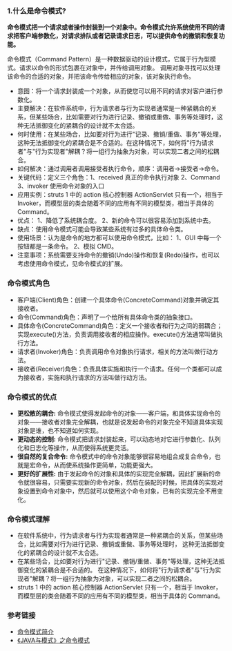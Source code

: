 ### 1.什么是命令模式?
**命令模式把一个请求或者操作封装到一个对象中。命令模式允许系统使用不同的请求把客户端参数化，对请求排队或者记录请求日志，可以提供命令的撤销和恢复功能。**

命令模式（Command Pattern）是一种数据驱动的设计模式，它属于行为型模式。请求以命令的形式包裹在对象中，并传给调用对象。
调用对象寻找可以处理该命令的合适的对象，并把该命令传给相应的对象，该对象执行命令。

* 意图：将一个请求封装成一个对象，从而使您可以用不同的请求对客户进行参数化。
* 主要解决：在软件系统中，行为请求者与行为实现者通常是一种紧耦合的关系，但某些场合，比如需要对行为进行记录、撤销或重做、事务等处理时，这种无法抵御变化的紧耦合的设计就不太合适。
* 何时使用：在某些场合，比如要对行为进行"记录、撤销/重做、事务"等处理，这种无法抵御变化的紧耦合是不合适的。在这种情况下，如何将"行为请求者"与"行为实现者"解耦？将一组行为抽象为对象，可以实现二者之间的松耦合。
* 如何解决：通过调用者调用接受者执行命令，顺序：调用者→接受者→命令。
* 关键代码：定义三个角色：1、received 真正的命令执行对象 2、Command 3、invoker 使用命令对象的入口
* 应用实例：struts 1 中的 action 核心控制器 ActionServlet 只有一个，相当于 Invoker，而模型层的类会随着不同的应用有不同的模型类，相当于具体的 Command。
* 优点： 1、降低了系统耦合度。 2、新的命令可以很容易添加到系统中去。
* 缺点：使用命令模式可能会导致某些系统有过多的具体命令类。
* 使用场景：认为是命令的地方都可以使用命令模式，比如： 1、GUI 中每一个按钮都是一条命令。 2、模拟 CMD。
* 注意事项：系统需要支持命令的撤销(Undo)操作和恢复(Redo)操作，也可以考虑使用命令模式，见命令模式的扩展。

### 命令模式角色
* 客户端(Client)角色：创建一个具体命令(ConcreteCommand)对象并确定其接收者。
* 命令(Command)角色：声明了一个给所有具体命令类的抽象接口。
* 具体命令(ConcreteCommand)角色：定义一个接收者和行为之间的弱耦合；实现execute()方法，负责调用接收者的相应操作。execute()方法通常叫做执行方法。
* 请求者(Invoker)角色：负责调用命令对象执行请求，相关的方法叫做行动方法。
* 接收者(Receiver)角色：负责具体实施和执行一个请求。任何一个类都可以成为接收者，实施和执行请求的方法叫做行动方法。

### 命令模式的优点
* **更松散的耦合:** 命令模式使得发起命令的对象——客户端，和具体实现命令的对象——接收者对象完全解耦，也就是说发起命令的对象完全不知道具体实现对象是谁，也不知道如何实现。
* **更动态的控制:** 命令模式把请求封装起来，可以动态地对它进行参数化、队列化和日志化等操作，从而使得系统更灵活。
* **很自然的复合命令:** 命令模式中的命令对象能够很容易地组合成复合命令，也就是宏命令，从而使系统操作更简单，功能更强大。
* **更好的扩展性:** 由于发起命令的对象和具体的实现完全解耦，因此扩展新的命令就很容易，只需要实现新的命令对象，然后在装配的时候，把具体的实现对象设置到命令对象中，然后就可以使用这个命令对象，已有的实现完全不用变化。                
              

### 命令模式理解
* 在软件系统中，行为请求者与行为实现者通常是一种紧耦合的关系，但某些场合，比如需要对行为进行记录、撤销或重做、事务等处理时，
这种无法抵御变化的紧耦合的设计就不太合适。
* 在某些场合，比如要对行为进行"记录、撤销/重做、事务"等处理，这种无法抵御变化的紧耦合是不合适的。
在这种情况下，如何将"行为请求者"与"行为实现者"解耦？将一组行为抽象为对象，可以实现二者之间的松耦合。
* struts 1 中的 action 核心控制器 ActionServlet 只有一个，相当于 Invoker，而模型层的类会随着不同的应用有不同的模型类，相当于具体的 Command。


### 参考链接
* [命令模式简介](https://www.runoob.com/design-pattern/command-pattern.html)
* [《JAVA与模式》之命令模式](https://www.cnblogs.com/java-my-life/archive/2012/06/01/2526972.html)